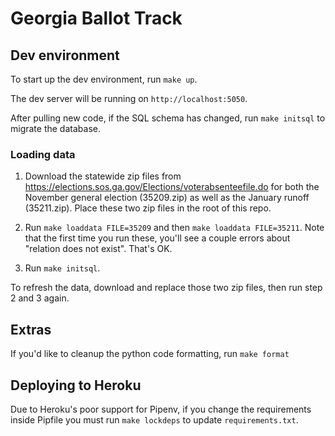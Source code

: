 # Georgia Ballot Track

## Dev environment

To start up the dev environment, run `make up`.

The dev server will be running on `http://localhost:5050`.

After pulling new code, if the SQL schema has changed, run `make initsql` to migrate the database.

### Loading data

1. Download the statewide zip files from https://elections.sos.ga.gov/Elections/voterabsenteefile.do for both the November general election (35209.zip) as well as the January runoff (35211.zip). Place these two zip files in the root of this repo.

2. Run `make loaddata FILE=35209` and then `make loaddata FILE=35211`. Note that the first time you run these, you'll see a couple errors about "relation does not exist". That's OK.

3. Run `make initsql`.

To refresh the data, download and replace those two zip files, then run step 2 and 3 again.

## Extras

If you'd like to cleanup the python code formatting, run `make format`

## Deploying to Heroku

Due to Heroku's poor support for Pipenv, if you change the requirements inside Pipfile you must run `make lockdeps` to update `requirements.txt`.
